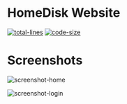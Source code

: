 # HomeDisk Website

[total-lines]: https://img.shields.io/tokei/lines/github/MedzikUser/HomeDisk-Website?style=for-the-badge&logo=github&color=fede00
[code-size]: https://img.shields.io/github/languages/code-size/MedzikUser/HomeDisk-Website?style=for-the-badge&color=c8df52&logo=github

[screenshot-home]: https://cdn.medzik.xyz/oe68xHZ.png
[screenshot-login]: https://cdn.medzik.xyz/19ELWDK.png

[![total-lines]](https://github.com/MedzikUser/HomeDisk-Website)
[![code-size]](https://github.com/MedzikUser/HomeDisk-Website)

# Screenshots

![screenshot-home]

![screenshot-login]
